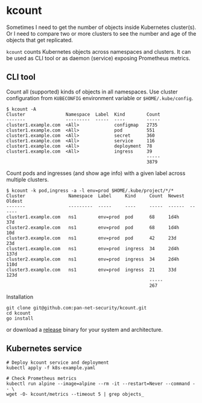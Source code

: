 # kcount

Sometimes I need to get the number of objects inside Kubernetes cluster(s). Or
I need to compare two or more clusters to see the number and age of the objects
that get replicated.

`kcount` counts Kubernetes objects across namespaces and clusters. It can be
used as CLI tool or as daemon (service) exposing Prometheus metrics.

## CLI tool

Count all (supported) kinds of objects in all namespaces. Use cluster
configuration from `KUBECONFIG` environment variable or `$HOME/.kube/config`.

```
$ kcount -A
Cluster               Namespace  Label  Kind        Count
-------               ---------  -----  ----        -----
cluster1.example.com  <All>             configmap   2735
cluster1.example.com  <All>             pod         551
cluster1.example.com  <All>             secret      360
cluster1.example.com  <All>             service     116
cluster1.example.com  <All>             deployment  78
cluster1.example.com  <All>             ingress     39
                                                    -----
                                                    3879
```

Count pods and ingresses (and show age info) with a given label across multiple
clusters.

```
$ kcount -k pod,ingress -a -l env=prod $HOME/.kube/project/*/*
Cluster                Namespace  Label     Kind     Count  Newest  Oldest
-------                ---------  -----     ----     -----  ------  ------
cluster1.example.com   ns1        env=prod  pod      68     1d4h    37d
cluster2.example.com   ns1        env=prod  pod      68     1d4h    10d
cluster3.example.com   ns1        env=prod  pod      42     23d     23d
cluster1.example.com   ns1        env=prod  ingress  34     2d4h    137d
cluster2.example.com   ns1        env=prod  ingress  34     2d4h    110d
cluster3.example.com   ns1        env=prod  ingress  21     33d     123d
                                                     -----
                                                     267
```

Installation

```
git clone git@github.com:pan-net-security/kcount.git
cd kcount
go install
```

or download a [release](https://github.com/pan-net-security/kcount/releases)
binary for your system and architecture.

## Kubernetes service

```
# Deploy kcount service and deployment
kubectl apply -f k8s-example.yaml

# Check Prometheus metrics
kubectl run alpine --image=alpine --rm -it --restart=Never --command -- \
wget -O- kcount/metrics --timeout 5 | grep objects_
```
